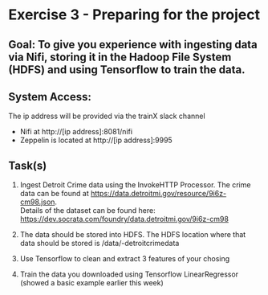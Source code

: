 # Exercise 3 - Preparing for the project

## Goal: To give you experience with ingesting data via Nifi, storing it in the Hadoop File System (HDFS) and using Tensorflow to train the data.

## System Access:

The ip address will be provided via the trainX slack channel

- Nifi at http://[ip address]:8081/nifi
- Zeppelin is located at http://[ip address]:9995

## Task(s)

1. Ingest Detroit Crime data using the InvokeHTTP Processor.  The crime data can be found at https://data.detroitmi.gov/resource/9i6z-cm98.json.  
Details of the dataset can be found here: https://dev.socrata.com/foundry/data.detroitmi.gov/9i6z-cm98

2. The data should be stored into HDFS.  The HDFS location where that data should be stored is /data/<your name>-detroitcrimedata

3. Use Tensorflow to clean and extract 3 features of your chosing

4. Train the data you downloaded using Tensorflow LinearRegressor (showed a basic example earlier this week)
